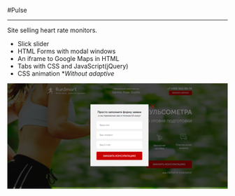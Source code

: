 #Pulse
___
Site selling heart rate monitors.
* Slick slider
* HTML Forms with modal windows
* An iframe to Google Maps in HTML
* Tabs with CSS and JavaScript(jQuery)
* CSS animation
*_Without adaptive_

![RunSmart](src/img/RunSmart-img.png)
